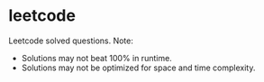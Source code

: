# leetcode
Leetcode solved questions.
Note:
* Solutions may not beat 100% in runtime.
* Solutions may not be optimized for space and time complexity.
